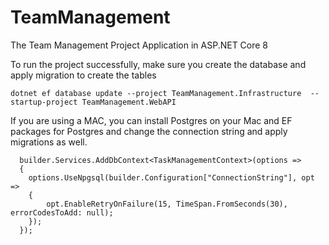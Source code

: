 # TeamManagement
The Team Management Project Application in ASP.NET Core 8

To run the project successfully, make sure you create the database and apply migration to create the tables

```dotnet ef database update --project TeamManagement.Infrastructure  --startup-project TeamManagement.WebAPI```

If you are using a MAC, you can install Postgres on your Mac and EF packages for Postgres and change the connection string and apply migrations as well.
```
  builder.Services.AddDbContext<TaskManagementContext>(options =>
  {
    options.UseNpgsql(builder.Configuration["ConnectionString"], opt =>
    {
        opt.EnableRetryOnFailure(15, TimeSpan.FromSeconds(30), errorCodesToAdd: null);
    });
  });
```
